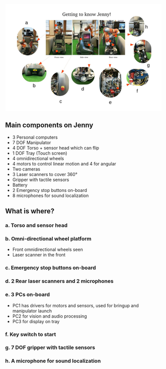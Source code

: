 ![jennyupload](jennyupload.jpg)

## Main components on Jenny
* 3 Personal computers
* 7 DOF Manipulator
* 4 DOF Torso + sensor head which can flip
* 1 DOF Tray (Touch screen)
* 4 omnidirectional wheels
* 4 motors to control linear motion and 4 for angular
* Two cameras
* 3 Laser scanners to cover 360°
* Gripper with tactile sensors
* Battery
* 2 Emergency stop buttons on-board
* 8 microphones for sound localization

## What is where?
### a. Torso and sensor head

### b. Omni-directional wheel platform
* Front omnidirectional wheels seen
* Laser scanner in the front

### c. Emergency stop buttons on-board

### d. 2 Rear laser scanners and 2 microphones

### e. 3 PCs on-board
* PC1 has drivers for motors and sensors,  used for bringup and manipulator launch
* PC2 for vision and audio processing
* PC3 for display on tray

### f. Key switch to start

### g. 7 DOF gripper with tactile sensors

### h. A microphone for sound localization
